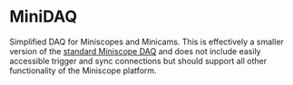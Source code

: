 # MiniDAQ
Simplified DAQ for Miniscopes and Minicams. This is effectively a smaller version of the [standard Miniscope DAQ](https://github.com/daharoni/Miniscope_DAQ_PCB) and does not include easily accessible trigger and sync connections but should support all other functionality of the Miniscope platform.

